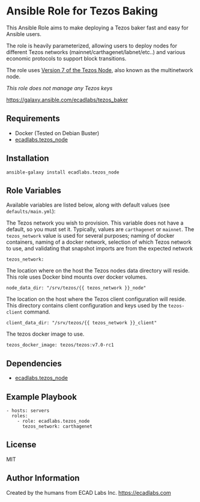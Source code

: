 Ansible Role for Tezos Baking
=========

This Ansible Role aims to make deploying a Tezos baker fast and easy for Ansible users.

The role is heavily parameterized, allowing users to deploy nodes for different Tezos networks (mainnet/carthagenet/labnet/etc..) and various economic protocols to support block transitions.

The role uses [Version 7 of the Tezos Node][tezos_v7], also known as the multinetwork node.

_This role does not manage any Tezos keys_

https://galaxy.ansible.com/ecadlabs/tezos_baker

Requirements
------------

- Docker (Tested on Debian Buster)
- [ecadlabs.tezos_node][tezos_node_role]

Installation
------------

    ansible-galaxy install ecadlabs.tezos_node

Role Variables
--------------

Available variables are listed below, along with default values (see `defaults/main.yml`):

The Tezos network you wish to provision. This variable does not have a default, so you must set it. Typically, values are `carthagenet` or `mainnet`. The `tezos_network` value is used for several purposes; naming of docker containers, naming of a docker network, selection of which Tezos network to use, and validating that snapshot imports are from the expected network

    tezos_network:

The location where on the host the Tezos nodes data directory will reside. This role uses Docker bind mounts over docker volumes.

    node_data_dir: "/srv/tezos/{{ tezos_network }}_node"

The location on the host where the Tezos client configuration will reside. This directory contains client configuration and keys used by the `tezos-client` command.

    client_data_dir: "/srv/tezos/{{ tezos_network }}_client"

The tezos docker image to use.

    tezos_docker_image: tezos/tezos:v7.0-rc1

Dependencies
------------

- [ecadlabs.tezos_node][tezos_node_role]

Example Playbook
----------------

    - hosts: servers
      roles:
        - role: ecadlabs.tezos_node
          tezos_network: carthagenet

License
-------

MIT

Author Information
------------------

Created by the humans from ECAD Labs Inc. https://ecadlabs.com

[tezos_node_role]: https://galaxy.ansible.com/ecadlabs/tezos_node
[tezos_v7]: https://tezos.gitlab.io/releases/version-7.html
